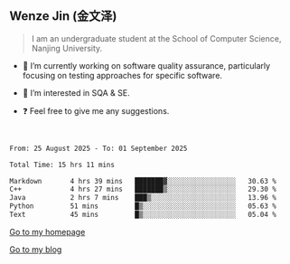 ## Wenze Jin (金文泽)

> I am an undergraduate student at the School of Computer Science, Nanjing University.

- 🔭 I’m currently working on software quality assurance, particularly focusing on testing approaches for specific software.
  
- 🌱 I’m interested in SQA & SE.
  
- ❓ Feel free to give me any suggestions.  

<br>  

<!--START_SECTION:waka-->

```txt
From: 25 August 2025 - To: 01 September 2025

Total Time: 15 hrs 11 mins

Markdown       4 hrs 39 mins   ███████▓░░░░░░░░░░░░░░░░░   30.63 %
C++            4 hrs 27 mins   ███████▒░░░░░░░░░░░░░░░░░   29.30 %
Java           2 hrs 7 mins    ███▒░░░░░░░░░░░░░░░░░░░░░   13.96 %
Python         51 mins         █▒░░░░░░░░░░░░░░░░░░░░░░░   05.63 %
Text           45 mins         █▒░░░░░░░░░░░░░░░░░░░░░░░   05.04 %
```

<!--END_SECTION:waka-->

[Go to my homepage](https://wenzejin.github.io)

[Go to my blog](https://wenzejin.notion.site/Wenze-Jin-s-Blog-1635e9fa7b6d80b3adcedfacc74aa717?pvs=4)
